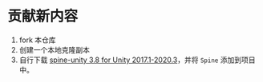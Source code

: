 # 贡献新内容

1. fork 本仓库
2. 创建一个本地克隆副本
3. 自行下载 [spine-unity 3.8 for Unity 2017.1-2020.3](http://esotericsoftware.com/spine-unity-download/#spine-unity-unitypackages)，并将 `Spine` 添加到项目中。
